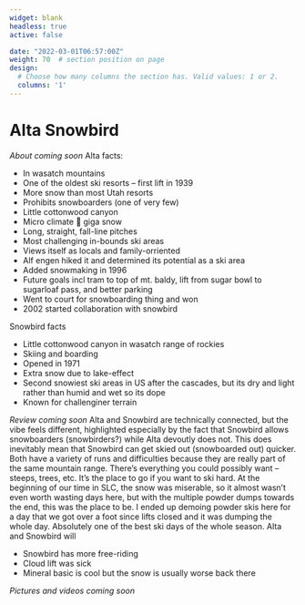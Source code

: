 ```yaml
---
widget: blank
headless: true
active: false

date: "2022-03-01T06:57:00Z"
weight: 70  # section position on page
design:
  # Choose how many columns the section has. Valid values: 1 or 2.
  columns: '1'
---
```


# Alta Snowbird
*About coming soon*
Alta facts:
- In wasatch mountains
- One of the oldest ski resorts – first lift in 1939
- More snow than most Utah resorts
- Prohibits snowboarders (one of very few)
- Little cottonwood canyon
- Micro climate  giga snow
- Long, straight, fall-line pitches
- Most challenging in-bounds ski areas 
- Views itself as locals and family-orriented
- Alf engen hiked it and determined its potential as a ski area
- Added snowmaking in 1996
- Future goals incl tram to top of mt. baldy, lift from sugar bowl to sugarloaf pass, and better parking
- Went to court for snowboarding thing and won
- 2002 started collaboration with snowbird

Snowbird facts 
- Little cottonwood canyon in wasatch range of rockies
- Skiing and boarding
- Opened in 1971
- Extra snow due to lake-effect
- Second snowiest ski areas in US after the cascades, but its dry and light rather than humid and wet so its dope
- Known for challenginer terrain



*Review coming soon*
Alta and Snowbird are technically connected, but the vibe feels different, highlighted especially by the fact that Snowbird allows snowboarders (snowbirders?) while Alta devoutly does not. This does inevitably mean that Snowbird can get skied out (snowboarded out) quicker. Both have a variety of runs and difficulties because they are really part of the same mountain range. There’s everything you could possibly want – steeps, trees, etc. It’s the place to go if you want to ski hard. At the beginning of our time in SLC, the snow was miserable, so it almost wasn’t even worth wasting days here, but with the multiple powder dumps towards the end, this was the place to be. I ended up demoing powder skis here for a day that we got over a foot since lifts closed and it was dumping the whole day. Absolutely one of the best ski days of the whole season. Alta and Snowbird will
- Snowbird has more free-riding
- Cloud lift was sick
- Mineral basic is cool but the snow is usually worse back there


*Pictures and videos coming soon*
